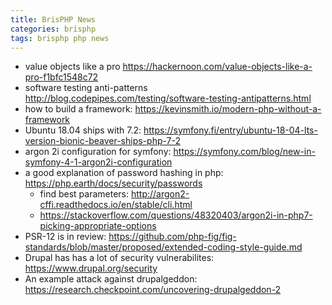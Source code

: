 ```yaml
---
title: BrisPHP News
categories: brisphp
tags: brisphp php news
---
```


* value objects like a pro https://hackernoon.com/value-objects-like-a-pro-f1bfc1548c72
* software testing anti-patterns http://blog.codepipes.com/testing/software-testing-antipatterns.html
* how to build a framework: https://kevinsmith.io/modern-php-without-a-framework
* Ubuntu 18.04 ships with 7.2: https://symfony.fi/entry/ubuntu-18-04-lts-version-bionic-beaver-ships-php-7-2
* argon 2i configuration for symfony: https://symfony.com/blog/new-in-symfony-4-1-argon2i-configuration
* a good explanation of password hashing in php: https://php.earth/docs/security/passwords
    * find best parameters: http://argon2-cffi.readthedocs.io/en/stable/cli.html
    * https://stackoverflow.com/questions/48320403/argon2i-in-php7-picking-appropriate-options
* PSR-12 is in review: https://github.com/php-fig/fig-standards/blob/master/proposed/extended-coding-style-guide.md
* Drupal has has a lot of security vulnerabilites: https://www.drupal.org/security
* An example attack against drupalgeddon: https://research.checkpoint.com/uncovering-drupalgeddon-2
